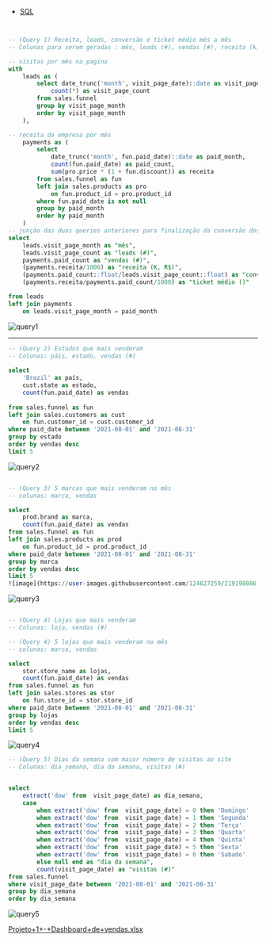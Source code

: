 
 * [SQL](https://www.microsoft.com/pt-br/sql-server/sql-server-downloads)
 
``` SQL 


-- (Query 1) Receita, leads, conversão e ticket médio mês a mês
-- Colunas para serem geradas : mês, leads (#), vendas (#), receita (k, R$), conversão (%), ticket médio (k, R$)

-- visitas por mês na pagina 
with
	leads as (
		select date_trunc('month', visit_page_date)::date as visit_page_month,
			count(*) as visit_page_count
		from sales.funnel
		group by visit_page_month
		order by visit_page_month
	), 	

-- receita da empresa por mês 
	payments as (
		select
			date_trunc('month', fun.paid_date)::date as paid_month,
			count(fun.paid_date) as paid_count,
			sum(pro.price * (1 + fun.discount)) as receita
		from sales.funnel as fun
		left join sales.products as pro
			on fun.product_id = pro.product_id
		where fun.paid_date is not null
		group by paid_month
		order by paid_month
	)
-- junção das duas queries anteriores para finalização da conversão dos leads e ticket médio 
select 
	leads.visit_page_month as "mês",
	leads.visit_page_count as "leads (#)",
	payments.paid_count as "vendas (#)",
	(payments.receita/1000) as "receita (K, R$)",
	(payments.paid_count::float/leads.visit_page_count::float) as "conversão (%)",
	(payments.receita/payments.paid_count/1000) as "ticket médio ()"

from leads 
left join payments
	on leads.visit_page_month = paid_month
```
 ![query1](https://user-images.githubusercontent.com/124627259/219187903-55270acf-16dc-481b-b37d-022292a46fb2.PNG)
 
 ----------------------------------------------------------------------------------------------------------------------------

``` SQL
-- (Query 2) Estados que mais venderam
-- Colunas: páis, estado, vendas (#)
	
select 
	'Brazil' as país,
	cust.state as estado,
	count(fun.paid_date) as vendas
	
from sales.funnel as fun
left join sales.customers as cust
	on fun.customer_id = cust.customer_id
where paid_date between '2021-08-01' and '2021-08-31' 
group by estado
order by vendas desc
limit 5

```
![query2](https://user-images.githubusercontent.com/124627259/219196511-93617fcc-bd26-46a6-892b-d063a16c7a07.PNG)

``` SQL

-- (Query 3) 5 marcas que mais venderam no mês
-- colunas: marca, vendas

select 
	prod.brand as marca,
	count(fun.paid_date) as vendas
from sales.funnel as fun
left join sales.products as prod
	on fun.product_id = prod.product_id
where paid_date between '2021-08-01' and '2021-08-31' 
group by marca
order by vendas desc
limit 5
![image](https://user-images.githubusercontent.com/124627259/219198086-bec6a4da-e729-4d8d-8155-530c7b405230.png)


```
![query3](https://user-images.githubusercontent.com/124627259/219199239-da0aa4a2-38e6-4868-923a-93c8aef97138.PNG)

``` SQL

-- (Query 4) Lojas que mais venderam
-- Colunas: loja, vendas (#)

-- (Query 4) 5 lojas que mais venderam no mês
-- colunas: marca, vendas

select 
	stor.store_name as lojas,
	count(fun.paid_date) as vendas
from sales.funnel as fun
left join sales.stores as stor
	on fun.store_id = stor.store_id
where paid_date between '2021-08-01' and '2021-08-31' 
group by lojas
order by vendas desc
limit 5

```
![query4](https://user-images.githubusercontent.com/124627259/219200327-6c5d5a6e-51de-43a3-b158-a1eedf746eef.PNG)

``` SQL 
-- (Query 5) Dias da semana com maior número de visitas ao site
-- Colunas: dia_semana, dia da semana, visitas (#)


select 
	extract('dow' from  visit_page_date) as dia_semana,
	case 
		when extract('dow' from  visit_page_date) = 0 then 'Domingo'
		when extract('dow' from  visit_page_date) = 1 then 'Segunda'
		when extract('dow' from  visit_page_date) = 2 then 'Terça'
		when extract('dow' from  visit_page_date) = 3 then 'Quarta'
		when extract('dow' from  visit_page_date) = 4 then 'Quinta'
		when extract('dow' from  visit_page_date) = 5 then 'Sexta'
		when extract('dow' from  visit_page_date) = 6 then 'Sabado'
		else null end as "dia da semana",
		count(visit_page_date) as "visitas (#)"
from sales.funnel
where visit_page_date between '2021-08-01' and '2021-08-31'
group by dia_semana
order by dia_semana

```
![query5](https://user-images.githubusercontent.com/124627259/219201799-3c5d7393-0093-4de3-a0cc-1f3afd8d06be.PNG)

[Projeto+1+-+Dashboard+de+vendas.xlsx](https://github.com/paulodatas/SQL/files/10748585/Projeto%2B1%2B-%2BDashboard%2Bde%2Bvendas.xlsx)

